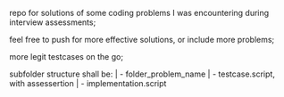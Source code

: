 repo for solutions of some coding problems I was encountering during interview assessments;

feel free to push for more effective solutions, or include more problems;

more legit testcases on the go;

subfolder structure shall be:
| - folder_problem_name
  | - testcase.script, with assessertion 
  | - implementation.script
